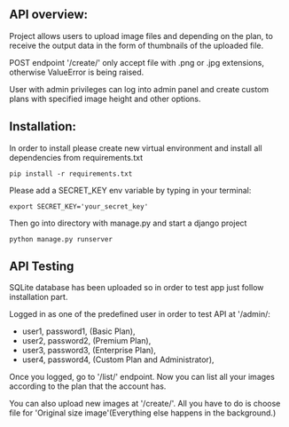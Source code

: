 ## API overview:

Project allows users to upload image files and depending on the plan, to receive the output data in the form of thumbnails of the uploaded file.

POST endpoint '/create/' only accept file with .png or .jpg extensions, otherwise ValueError is being raised.

User with admin privileges can log into admin panel and create custom plans with specified image height and other options.

## Installation:

In order to install please create new virtual environment and install all dependencies from requirements.txt

```
pip install -r requirements.txt
```

Please add a SECRET_KEY env variable by typing in your terminal:

```
export SECRET_KEY='your_secret_key'
```

Then go into directory with manage.py and start a django project
```
python manage.py runserver
```

## API Testing
SQLite database has been uploaded so in order to test app just follow installation part.

Logged in as one of the predefined user in order to test API at '/admin/:
- user1, password1, (Basic Plan),
- user2, password2, (Premium Plan),
- user3, password3, (Enterprise Plan),
- user4, password4, (Custom Plan and Administrator),

Once you logged, go to '/list/' endpoint. Now you can list all your images according to the plan that the account has.

You can also upload new images at '/create/'. All you have to do is choose file for 'Original size image'(Everything else happens in the background.)
